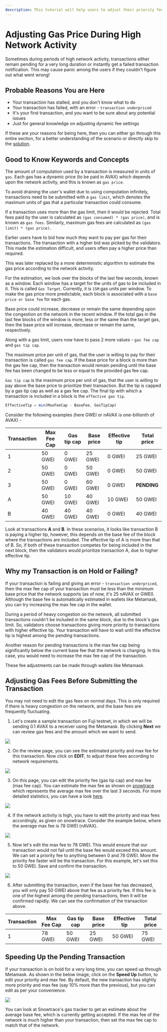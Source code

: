 ```yaml
---
description: This tutorial will help users to adjust their priority fee and max fee cap during high network activity and take the benefits of dynamic fees algorithm.
---
```


# Adjusting Gas Price During High Network Activity

Sometimes during periods of high network activity, transactions either remain pending for a very long duration or instantly get a failed transaction notification. This may cause panic among the users if they couldn't figure out what went wrong!

## Probable Reasons You are Here
* Your transaction has stalled, and you don't know what to do
* Your transaction has failed, with an error - `transaction underpriced`
* It's your first transaction, and you want to be sure about any potential issues
* Just for general knowledge on adjusting dynamic fee settings

If these are your reasons for being here, then you can either go through this entire section, for a better understanding of the scenario or directly skip to the [solution](#adjusting-gas-fees-before-submitting-the-transaction).

## Good to Know Keywords and Concepts

The amount of computation used by a transaction is measured in units of `gas`. Each gas has a dynamic price (to be paid in AVAX) which depends upon the network activity, and this is known as `gas price`.

To avoid draining the user's wallet due to using computation infinitely, transactions need to be submitted with a `gas limit`, which denotes the maximum units of gas that a particular transaction could consume.

If a transaction uses more than the gas limit, then it would be rejected. Total fees paid by the user is calculated as `(gas consumed) * (gas price)`, and is known as `gas fees`. Similarly, maximum gas fees are calculated as `(gas limit) * (gas price)`.

Earlier users have to bid how much they want to pay per gas for their transactions. The transaction with a higher bid was picked by the validators. This made the estimation difficult, and users often pay a higher price than required.

This was later replaced by a more deterministic algorithm to estimate the gas price according to the network activity.

For the estimation, we look over the blocks of the last few seconds, known as a window. Each window has a target for the units of gas to be included in it. This is called `Gas Target`. Currently, it is `15M` gas units per window. To make the gas price more predictable, each block is associated with a `base price or base fee` for each gas.

Base price could increase, decrease or remain the same depending upon the congestion on the network in the recent window. If the total gas in the last few blocks of the window is more, less or the same than the target gas, then the base price will increase, decrease or remain the same, respectively.

Along with a gas limit, users now have to pass 2 more values - `gas fee cap` and `gas tip cap`.

The maximum price per unit of gas, that the user is willing to pay for their transaction is called `gas fee cap`. If the base price for a block is more than the gas fee cap, then the transaction would remain pending until the base fee has been changed to be less or equal to the provided gas fee cap.

`Gas tip cap` is the maximum price per unit of gas, that the user is willing to pay above the base price to prioritize their transaction. But the tip is capped by a gas tip cap as well as a gas fee cap. The final tip with which a transaction is included in a block is the `effective gas tip`.

```javascript
EffectiveTip = min(MaxFeeCap - BaseFee, GasTipCap)
```

Consider the following examples (here GWEI or nAVAX is one-billionth of AVAX) -

| Transaction | Max Fee Cap | Gas tip cap | Base price | Effective tip | Total price |
| ----------- | ----------- | ----------- | ---------- | ------------- | ----------- |
| 1           | 50 GWEI     | 0 GWEI      | 25 GWEI    | 0 GWEI        | 25 GWEI     |
| 2           | 50 GWEI     | 0 GWEI      | 50 GWEI    | 0 GWEI        | 50 GWEI     |
| 3           | 50 GWEI     | 0 GWEI      | 60 GWEI    | 0 GWEI        | **PENDING**|
| A           | 50 GWEI     | 10 GWEI     | 40 GWEI    | 10 GWEI       | 50 GWEI     |
| B           | 40 GWEI     | 40 GWEI     | 40 GWEI    | 0 GWEI        | 40 GWEI     |

Look at transactions **A** and **B**. In these scenarios, it looks like transaction B is paying a higher tip, however, this depends on the base fee of the block where the transactions are included. The effective tip of A is more than that of B. So, if both of these transaction competes for being included in the next block, then the validators would prioritize transaction A, due to higher effective tip.


## Why my Transaction is on Hold or Failing?

If your transaction is failing and giving an error - `transaction underpriced`, then the max fee cap of your transaction must be less than the minimum base price that the network supports (as of now, it's 25 nAVAX or GWEI). Although the base fee is automatically estimated in wallets like Metamask, you can try increasing the max fee cap in the wallet.

During a period of heavy congestion on the network, all submitted transactions couldn't be included in the same block, due to the block's gas limit. So, validators choose transactions giving more priority to transactions with higher effective tip. Your transaction will have to wait until the effective tip is highest among the pending transactions.

Another reason for pending transactions is the max fee cap being significantly below the current base fee that the network is charging. In this case, you would need to increase the max fee cap of the transaction.

These fee adjustments can be made through wallets like Metamask.

## Adjusting Gas Fees Before Submitting the Transaction

You may not need to edit the gas fees on normal days. This is only required if there is heavy congestion on the network, and the base fees are frequently fluctuating.

1. Let's create a sample transaction on Fuji testnet, in which we will be sending 0.1 AVAX to a receiver using the Metamask. By clicking **Next** we can review gas fees and the amount which we want to send.

![](/img/dynamic-fees-adjustment-1.png)


2. On the review page, you can see the estimated priority and max fee for this transaction. Now click on **EDIT**, to adjust these fees according to network requirements.

![](/img/dynamic-fees-adjustment-2.png)


3. On this page, you can edit the priority fee (gas tip cap) and max fee (max fee cap). You can estimate the max fee as shown on [snowtrace](https://snowtrace.io/gastracker) which represents the average max fee over the last 3 seconds. For more detailed statistics, you can have a look [here](https://stats.avax.network/dashboard/c-chain-activity/).

![](/img/dynamic-fees-adjustment-3.png)

4. If the network activity is high, you have to edit the priority and max fees accordingly, as given on snowtrace. Consider the example below, where the average max fee is 78 GWEI (nAVAX).

![](/img/dynamic-fees-adjustment-4.png)

5. Now let's edit the max fee to 78 GWEI. This would ensure that our transaction would not fail until the base fee would exceed this amount. We can set a priority fee to anything between 0 and 78 GWEI. More the priority fee faster will be the transaction. For this example, let's set this to 50 GWEI. Save and confirm the transaction.

![](/img/dynamic-fees-adjustment-5.png)

6. After submitting the transaction, even if the base fee has decreased, you will only pay 50 GWEI above that fee as a priority fee. If this fee is one of the highest among the pending transactions, then it will be confirmed rapidly. We can see the confirmation of the transaction above.

| Transaction | Max Fee Cap | Gas tip cap | Base price | Effective tip | Total price |
| ----------- | ----------- | ----------- | ---------- | ------------- | ----------- |
| 1           | 78 GWEI     | 50 GWEI     | 25 GWEI    | 50 GWEI       | 75 GWEI     |


## Speeding Up the Pending Transaction

If your transaction is on hold for a very long time, you can speed up through Metamask. As shown in the below image, click on the **Speed Up** button, to edit your priority and max fee. By default, the new transaction has slightly more priority and max fee (say 10% more than the previous), but you can edit as per your convenience.

![](/img/dynamic-fees-adjustment-6.png)

You can look at Snowtrace's gas tracker to get an estimate about the average base fee, which is currently getting accepted. If the max fee of the network is much higher than your transaction, then set the max fee cap to match that of the network.
